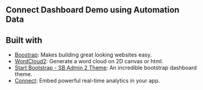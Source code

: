 ## Connect Dashboard Demo using Automation Data

## Built with

* [Boostrap](http://getbootstrap.com/): Makes building great looking websites easy.
* [WordCloud2](http://timdream.org/wordcloud2.js/): Generate a word cloud on 2D canvas or html.
* [Start Bootstrap - SB Admin 2 Theme](http://startbootstrap.com/template-overviews/sb-admin-2/): An incredible bootstrap dashboard theme.
* [Connect](http://getconnect.io): Embed powerful real-time analytics in your app.
